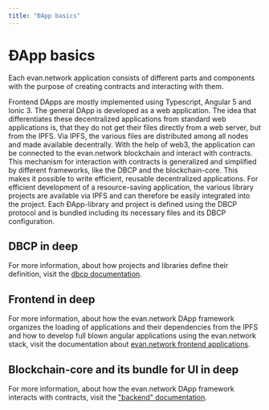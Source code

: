 ```yaml
---
title: "ÐApp basics"
---
```

# ÐApp basics
Each evan.network application consists of different parts and components with the purpose of creating
contracts and interacting with them. 

Frontend DApps are mostly implemented using Typescript, Angular 5 and Ionic 3. The general DApp is developed as a web application. The idea that differentiates these decentralized applications from standard web applications is, that they do not get their files directly from a web server, but from the IPFS. Via IPFS, the various files are distributed among all nodes and made available decentrally. With the help of web3, the application can be connected to the evan.network blockchain and interact with contracts. This mechanism for interaction with contracts is generalized and simplified by different frameworks, like the DBCP and the blockchain-core. This makes it possible to write efficient, reusable decentralized applications. For efficient development of a resource-saving application, the various library projects are available via IPFS and can therefore be easily integrated into the project. Each ÐApp-library and project is defined using the DBCP protocol and is bundled including its necessary files and its DBCP configuration.

## DBCP in deep
For more information, about how projects and libraries define their definition, visit the [dbcp documentation](/dev/dbcp).

## Frontend in deep
For more information, about how the evan.network DApp framework organizes the loading of applications and their dependencies from the IPFS and how to develop full blown angular applications using the evan.network stack, visit the documentation about [evan.network frontend applications](/frontend/basic).

## Blockchain-core and its bundle for UI in deep
For more information, about how the evan.network DApp framework interacts with contracts, visit the ["backend" documentation](https://github.com/evannetwork/blockchain-core).
